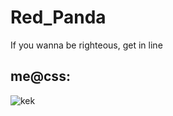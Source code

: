 # Red_Panda
If you wanna be righteous, get in line


## me@css:
![kek](https://img.buzzfeed.com/buzzfeed-static/static/enhanced/webdr03/2012/11/10/10/enhanced-buzz-29615-1352561232-0.jpg)
